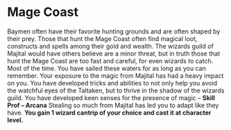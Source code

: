 Mage Coast
==========

Baymen often have their favorite hunting grounds and are often shaped by their prey. Those that hunt the Mage Coast often find magical loot, constructs and spells among their gold and wealth. The wizards guild of Majital would have others believe are a minor threat, but in truth those that hunt the Mage Coast are too fast and careful, for even wizards to catch. Most of the time.  You have sailed these waters for as long as you can remember. Your exposure to the magic from Majital has had a heavy impact on you. You have developed tricks and abilities to not only help you avoid the watchful eyes of the Taltaken, but to thrive in the shadow of the wizards guild.  You have developed keen senses for the presence of magic – **Skill Prof – Arcana**  Stealing so much from Majital has led you to adapt like they have. **You gain 1 wizard cantrip of your choice and cast it at character level.**
